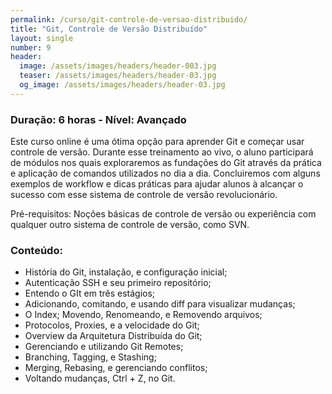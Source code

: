 ```yaml
---
permalink: /curso/git-controle-de-versao-distribuido/
title: "Git, Controle de Versão Distribuído"
layout: single
number: 9
header:
  image: /assets/images/headers/header-003.jpg
  teaser: /assets/images/headers/header-03.jpg
  og_image: /assets/images/headers/header-03.jpg
---
```


### Duração: 6 horas - Nível: Avançado

Este curso online é uma ótima opção para aprender Git e começar usar controle de versão. Durante esse treinamento ao vivo, o aluno participará de módulos nos quais exploraremos as fundações do Git através da prática e aplicação de comandos utilizados no dia a dia. Concluiremos com alguns exemplos de workflow e dicas práticas para ajudar alunos à alcançar o sucesso com esse sistema de controle de versão revolucionário.

Pré-requisitos: Noções básicas de controle de versão ou experiência com qualquer outro sistema de controle de versão, como SVN.

### Conteúdo:

- História do Git, instalação, e configuração inicial;
- Autenticação SSH e seu primeiro repositório;
- Entendo o GIt em três estágios;
- Adicionando, comitando, e usando diff para visualizar mudanças;
- O Index; Movendo, Renomeando, e Removendo arquivos;
- Protocolos, Proxies, e a velocidade do Git;
- Overview da Arquitetura Distribuída do Git;
- Gerenciando e utilizando Git Remotes;
- Branching, Tagging, e Stashing;
- Merging, Rebasing, e gerenciando conflitos;
- Voltando mudanças, Ctrl + Z, no Git.